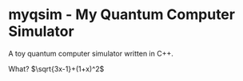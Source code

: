 # myqsim - My Quantum Computer Simulator
A toy quantum computer simulator written in C++.

What? $\sqrt{3x-1}+(1+x)^2$

